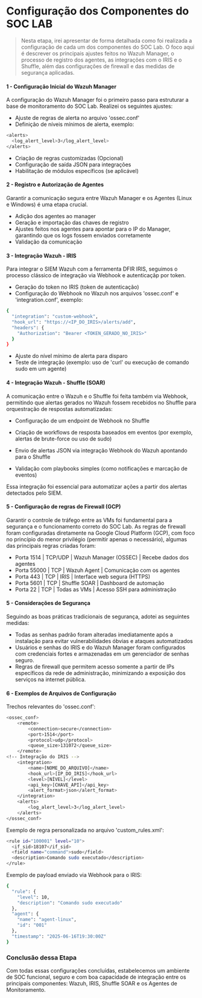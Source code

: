 # Configuração dos Componentes do SOC LAB

> Nesta etapa, irei apresentar de forma detalhada como foi realizada a configuração de cada um dos componentes do SOC Lab. O foco aqui é descrever os principais ajustes feitos no Wazuh Manager, o processo de registro dos agentes, as integrações com o IRIS e o Shuffle, além das configurações de firewall e das medidas de segurança aplicadas.

#### 1 - Configuração Inicial do Wazuh Manager
A configuração do Wazuh Manager foi o primeiro passo para estruturar a base de monitoramento do SOC Lab. Realizei os seguintes ajustes:
- Ajuste de regras de alerta no arquivo 'ossec.conf'
- Definição de níveis mínimos de alerta, exemplo:
``` bash 
<alerts>
  <log_alert_level>3</log_alert_level>
</alerts>
```
- Criação de regras customizadas (Opcional)
- Configuração de saída JSON para integrações
- Habilitação de módulos específicos (se aplicável)

#### 2 - Registro e Autorização de Agentes
Garantir a comunicação segura entre Wazuh Manager e os Agentes (Linux e Windows) é uma etapa crucial.
- Adição dos agentes ao manager
- Geração e importação das chaves de registro
- Ajustes feitos nos agentes para apontar para o IP do Manager, garantindo que os logs fossem enviados corretamente
- Validação da comunicação

#### 3 - Integração Wazuh - IRIS
Para integrar o SIEM Wazuh com a ferramenta DFIR IRIS, seguimos o processo clássico de integração via Webhook e autenticaçãp por token.
- Geração do token no IRIS (token de autenticação)
- Configuração do Webhook no Wazuh nos arquivos 'ossec.conf' e 'integration.conf', exemplo:
``` bash
{
  "integration": "custom-webhook",
  "hook_url": "https://<IP_DO_IRIS>/alerts/add",
  "headers": {
    "Authorization": "Bearer <TOKEN_GERADO_NO_IRIS>"
  }
}
```
- Ajuste do nível mínimo de alerta para disparo
- Teste de integração (exemplo: uso de 'curl' ou execução de comando sudo em um agente)

#### 4 - Integração Wazuh - Shuffle (SOAR)

A comunicação entre o Wazuh e o Shuffle foi feita também via Webhook, permitindo que alertas gerados no Wazuh fossem recebidos no Shuffle para orquestração de respostas automatizadas:

- Configuração de um endpoint de Webhook no Shuffle

- Criação de workflows de resposta baseados em eventos (por exemplo, alertas de brute-force ou uso de sudo)

- Envio de alertas JSON via integração Webhook do Wazuh apontando para o Shuffle

- Validação com playbooks simples (como notificações e marcação de eventos)

Essa integração foi essencial para automatizar ações a partir dos alertas detectados pelo SIEM.


#### 5 - Configuração de regras de Firewall (GCP)
Garantir o controle de tráfego entre as VMs foi fundamental para a segurança e o funcionamento correto do SOC Lab. As regras de firewall foram configuradas diretamente na Google Cloud Platform (GCP), com foco no princípio do menor privilégio (permitir apenas o necessário), algumas das principais regras criadas foram:
- Porta 1514 | TCP/UDP | Wazuh Manager (OSSEC) | Recebe dados dos agentes
- Porta 55000 | TCP | Wazuh Agent | Comunicação com os agentes
- Porta 443 | TCP | IRIS | Interface web segura (HTTPS)
- Porta 5601 | TCP | Shuffle SOAR | Dashboard de automação
- Porta 22 | TCP | Todas as VMs | Acesso SSH para administração

#### 5 - Considerações de Segurança
Seguindo as boas práticas tradicionais de segurança, adotei as seguintes medidas:
- Todas as senhas padrão foram alteradas imediatamente após a instalação para evitar vulnerabilidades óbvias e ataques automatizados
- Usuários e senhas do IRIS e do Wazuh Manager foram configurados com credenciais fortes e armazenadas em um gerenciador de senhas seguro.
- Regras de firewall que permitem acesso somente a partir de IPs específicos da rede de administração, minimizando a exposição dos serviços na internet pública.

#### 6 - Exemplos de Arquivos de Configuração
Trechos relevantes do 'ossec.conf':

``` bash
<ossec_conf>
    <remote>
        <connection>secure</connection>
        <port>1514</port>
        <protocol>udp</protocol>
        <queue_size>131072</queue_size>
    </remote>
<!-- Integração do IRIS -->  
    <integration>
        <name>[NOME_DO_ARQUIVO]</name>
        <hook_url>[IP_DO_IRIS]</hook_url>
        <level>[NÍVEL]</level>
        <api_key>[CHAVE_API]</api_key>
        <alert_format>json</alert_format>
    </integration>
    <alerts>
        <log_alert_level>3</log_alert_level>
    </alerts>
</ossec_conf>
```
Exemplo de regra personalizada no arquivo 'custom_rules.xml':

``` bash
<rule id="100001" level="10">
  <if_sid>18107</if_sid>
  <field name="command">sudo</field>
  <description>Comando sudo executado</description>
</rule>
```

Exemplo de payload enviado via Webhook para o IRIS:
``` bash 
{
  "rule": {
    "level": 10,
    "description": "Comando sudo executado"
  },
  "agent": {
    "name": "agent-linux",
    "id": "001"
  },
  "timestamp": "2025-06-16T19:30:00Z"
}
```

### Conclusão dessa Etapa
Com todas essas configurações concluídas, estabelecemos um ambiente de SOC funcional, seguro e com boa capacidade de integração entre os principais componentes: Wazuh, IRIS, Shuffle SOAR e os Agentes de Monitoramento.